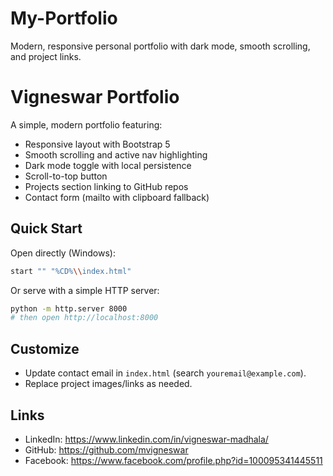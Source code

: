 # My-Portfolio
Modern, responsive personal portfolio with dark mode, smooth scrolling, and project links.
# Vigneswar Portfolio

A simple, modern portfolio featuring:

- Responsive layout with Bootstrap 5
- Smooth scrolling and active nav highlighting
- Dark mode toggle with local persistence
- Scroll-to-top button
- Projects section linking to GitHub repos
- Contact form (mailto with clipboard fallback)

## Quick Start

Open directly (Windows):

```bash
start "" "%CD%\\index.html"
```

Or serve with a simple HTTP server:

```bash
python -m http.server 8000
# then open http://localhost:8000
```

## Customize

- Update contact email in `index.html` (search `youremail@example.com`).
- Replace project images/links as needed.

## Links

- LinkedIn: https://www.linkedin.com/in/vigneswar-madhala/
- GitHub: https://github.com/mvigneswar
- Facebook: https://www.facebook.com/profile.php?id=100095341445511
